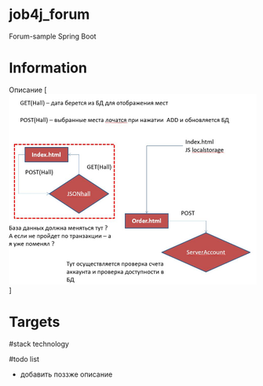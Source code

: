 # job4j_forum
Forum-sample Spring Boot
# Information
Описание
[![ALT-ТЕКСТ ИЗОБРАЖЕНИЯ](https://github.com/Rustymattok/java-a-to-z/blob/master/Cinema/work-schem-2.JPG)]
# Targets 
#stack technology

#todo list
- добавить поззже описание